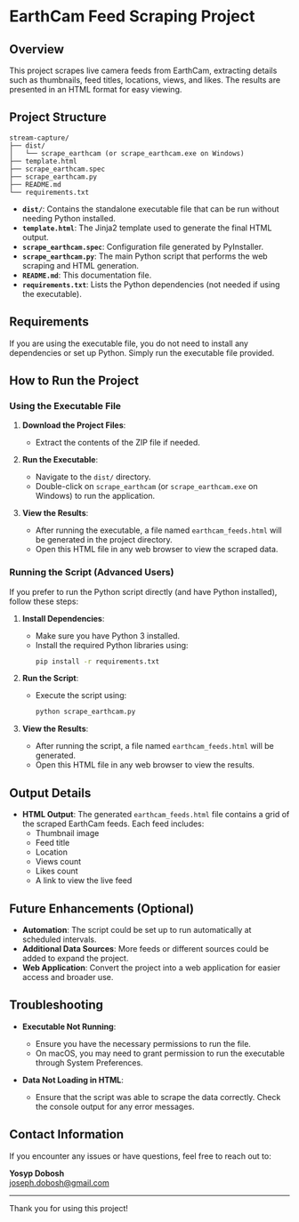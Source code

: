 # EarthCam Feed Scraping Project

## Overview

This project scrapes live camera feeds from EarthCam, extracting details such as thumbnails, feed titles, locations, views, and likes. The results are presented in an HTML format for easy viewing.


## Project Structure
```
stream-capture/
├── dist/
│   └── scrape_earthcam (or scrape_earthcam.exe on Windows)
├── template.html
├── scrape_earthcam.spec
├── scrape_earthcam.py
├── README.md
└── requirements.txt
```

- **`dist/`**: Contains the standalone executable file that can be run without needing Python installed.
- **`template.html`**: The Jinja2 template used to generate the final HTML output.
- **`scrape_earthcam.spec`**: Configuration file generated by PyInstaller.
- **`scrape_earthcam.py`**: The main Python script that performs the web scraping and HTML generation.
- **`README.md`**: This documentation file.
- **`requirements.txt`**: Lists the Python dependencies (not needed if using the executable).

## Requirements

If you are using the executable file, you do not need to install any dependencies or set up Python. Simply run the executable file provided.

## How to Run the Project

### Using the Executable File

1. **Download the Project Files**:
    - Extract the contents of the ZIP file if needed.

2. **Run the Executable**:
    - Navigate to the `dist/` directory.
    - Double-click on `scrape_earthcam` (or `scrape_earthcam.exe` on Windows) to run the application.
    
3. **View the Results**:
    - After running the executable, a file named `earthcam_feeds.html` will be generated in the project directory.
    - Open this HTML file in any web browser to view the scraped data.

### Running the Script (Advanced Users)

If you prefer to run the Python script directly (and have Python installed), follow these steps:

1. **Install Dependencies**:
    - Make sure you have Python 3 installed.
    - Install the required Python libraries using:
      ```bash
      pip install -r requirements.txt
      ```

2. **Run the Script**:
    - Execute the script using:
      ```bash
      python scrape_earthcam.py
      ```

3. **View the Results**:
    - After running the script, a file named `earthcam_feeds.html` will be generated.
    - Open this HTML file in any web browser to view the results.

## Output Details

- **HTML Output**: The generated `earthcam_feeds.html` file contains a grid of the scraped EarthCam feeds. Each feed includes:
  - Thumbnail image
  - Feed title
  - Location
  - Views count
  - Likes count
  - A link to view the live feed

## Future Enhancements (Optional)

- **Automation**: The script could be set up to run automatically at scheduled intervals.
- **Additional Data Sources**: More feeds or different sources could be added to expand the project.
- **Web Application**: Convert the project into a web application for easier access and broader use.

## Troubleshooting

- **Executable Not Running**:
  - Ensure you have the necessary permissions to run the file.
  - On macOS, you may need to grant permission to run the executable through System Preferences.

- **Data Not Loading in HTML**:
  - Ensure that the script was able to scrape the data correctly. Check the console output for any error messages.

## Contact Information

If you encounter any issues or have questions, feel free to reach out to:

**Yosyp Dobosh**  
joseph.dobosh@gmail.com

---

Thank you for using this project!